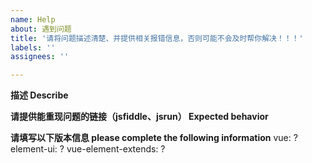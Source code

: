 ```yaml
---
name: Help
about: 遇到问题
title: '请将问题描述清楚、并提供相关报错信息，否则可能不会及时帮你解决！！！'
labels: ''
assignees: ''

---
```


**描述 Describe**


**请提供能重现问题的链接（jsfiddle、jsrun） Expected behavior**



**请填写以下版本信息 please complete the following information**
vue: ?
element-ui: ?
vue-element-extends: ?
